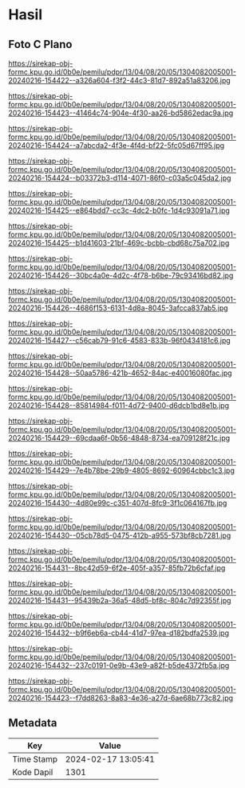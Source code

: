 # Hasil

## Foto C Plano

https://sirekap-obj-formc.kpu.go.id/0b0e/pemilu/pdpr/13/04/08/20/05/1304082005001-20240216-154422--a326a604-f3f2-44c3-81d7-892a51a83206.jpg

https://sirekap-obj-formc.kpu.go.id/0b0e/pemilu/pdpr/13/04/08/20/05/1304082005001-20240216-154423--41464c74-904e-4f30-aa26-bd5862edac9a.jpg

https://sirekap-obj-formc.kpu.go.id/0b0e/pemilu/pdpr/13/04/08/20/05/1304082005001-20240216-154424--a7abcda2-4f3e-4f4d-bf22-5fc05d67ff95.jpg

https://sirekap-obj-formc.kpu.go.id/0b0e/pemilu/pdpr/13/04/08/20/05/1304082005001-20240216-154424--b03372b3-d114-4071-86f0-c03a5c045da2.jpg

https://sirekap-obj-formc.kpu.go.id/0b0e/pemilu/pdpr/13/04/08/20/05/1304082005001-20240216-154425--e864bdd7-cc3c-4dc2-b0fc-1d4c93091a71.jpg

https://sirekap-obj-formc.kpu.go.id/0b0e/pemilu/pdpr/13/04/08/20/05/1304082005001-20240216-154425--b1d41603-21bf-469c-bcbb-cbd68c75a702.jpg

https://sirekap-obj-formc.kpu.go.id/0b0e/pemilu/pdpr/13/04/08/20/05/1304082005001-20240216-154426--30bc4a0e-4d2c-4f78-b6be-79c93416bd82.jpg

https://sirekap-obj-formc.kpu.go.id/0b0e/pemilu/pdpr/13/04/08/20/05/1304082005001-20240216-154426--4686f153-6131-4d8a-8045-3afcca837ab5.jpg

https://sirekap-obj-formc.kpu.go.id/0b0e/pemilu/pdpr/13/04/08/20/05/1304082005001-20240216-154427--c56cab79-91c6-4583-833b-96f0434181c6.jpg

https://sirekap-obj-formc.kpu.go.id/0b0e/pemilu/pdpr/13/04/08/20/05/1304082005001-20240216-154428--50aa5786-421b-4652-84ac-e40016080fac.jpg

https://sirekap-obj-formc.kpu.go.id/0b0e/pemilu/pdpr/13/04/08/20/05/1304082005001-20240216-154428--85814984-f011-4d72-9400-d6dcb1bd8e1b.jpg

https://sirekap-obj-formc.kpu.go.id/0b0e/pemilu/pdpr/13/04/08/20/05/1304082005001-20240216-154429--69cdaa6f-0b56-4848-8734-ea709128f21c.jpg

https://sirekap-obj-formc.kpu.go.id/0b0e/pemilu/pdpr/13/04/08/20/05/1304082005001-20240216-154429--7e4b78be-29b9-4805-8692-60964cbbc1c3.jpg

https://sirekap-obj-formc.kpu.go.id/0b0e/pemilu/pdpr/13/04/08/20/05/1304082005001-20240216-154430--4d80e99c-c351-407d-8fc9-3f1c064167fb.jpg

https://sirekap-obj-formc.kpu.go.id/0b0e/pemilu/pdpr/13/04/08/20/05/1304082005001-20240216-154430--05cb78d5-0475-412b-a955-573bf8cb7281.jpg

https://sirekap-obj-formc.kpu.go.id/0b0e/pemilu/pdpr/13/04/08/20/05/1304082005001-20240216-154431--8bc42d59-6f2e-405f-a357-85fb72b6cfaf.jpg

https://sirekap-obj-formc.kpu.go.id/0b0e/pemilu/pdpr/13/04/08/20/05/1304082005001-20240216-154431--95439b2a-36a5-48d5-bf8c-804c7d92355f.jpg

https://sirekap-obj-formc.kpu.go.id/0b0e/pemilu/pdpr/13/04/08/20/05/1304082005001-20240216-154432--b9f6eb6a-cb44-41d7-97ea-d182bdfa2539.jpg

https://sirekap-obj-formc.kpu.go.id/0b0e/pemilu/pdpr/13/04/08/20/05/1304082005001-20240216-154432--237c0191-0e9b-43e9-a82f-b5de4372fb5a.jpg

https://sirekap-obj-formc.kpu.go.id/0b0e/pemilu/pdpr/13/04/08/20/05/1304082005001-20240216-154423--f7dd8263-8a83-4e36-a27d-6ae68b773c82.jpg


## Metadata

| Key        | Value               |
| ---------- | ------------------- |
| Time Stamp | 2024-02-17 13:05:41 |
| Kode Dapil | 1301                |



